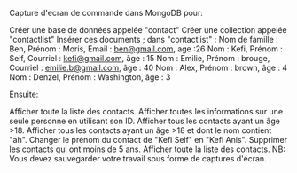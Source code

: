 Capture d'ecran de commande dans MongoDB pour:


Créer une base de données appelée "contact"
Créer une collection appelée "contactlist"
Insérer ces documents  ; dans "contactlist" :
Nom de famille : Ben, Prénom : Moris, Email : ben@gmail.com, age :26
Nom : Kefi, Prénom : Seif, Courriel : kefi@gmail.com, âge : 15
Nom : Emilie, Prénom : brouge, Courriel : emilie.b@gmail.com, âge : 40
Nom : Alex, Prénom : brown, âge : 4
Nom : Denzel, Prénom : Washington, âge : 3

Ensuite:

Afficher toute la liste des contacts.
Afficher toutes les informations sur une seule personne en utilisant son ID.
Afficher tous les contacts ayant un âge >18.
Afficher tous les contacts ayant un âge >18 et dont le nom contient "ah".
Changer le prénom du contact de "Kefi Seif" en "Kefi Anis".
Supprimer les contacts qui ont moins de 5 ans.
Afficher toute la liste des contacts.
NB: Vous devez sauvegarder votre travail sous forme de captures d'écran.
.
